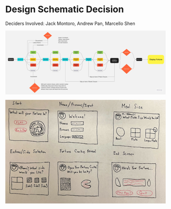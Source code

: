 # Design Schematic Decision

Deciders Involved: Jack Montoro, Andrew Pan, Marcello Shen

![designDiagram](/source/imgs/designDiagram.jpg)

![designUI](/source/imgs/designUI.jpg)